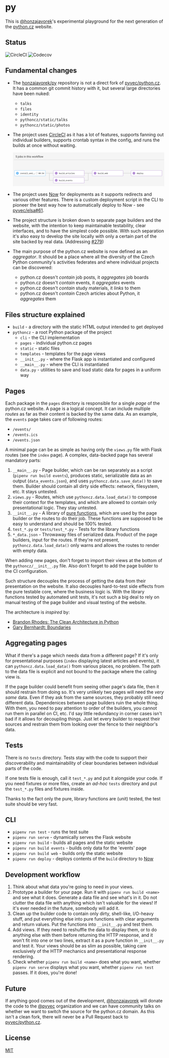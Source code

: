 # py

This is [@honzajavorek](https://github.com/honzajavorek/)'s experimental playground for the next generation of the [python.cz](https://github.com/pyvec/python.cz/) website.

## Status

![CircleCI](https://img.shields.io/circleci/project/github/honzajavorek/py/master.svg?style=popout) ![Codecov](https://img.shields.io/codecov/c/github/honzajavorek/py/master.svg?style=popout)

## Fundamental changes

- The [honzajavorek/py](https://github.com/honzajavorek/py) repository is not a direct fork of [pyvec/python.cz](https://github.com/pyvec/python.cz/). It has a common git commit history with it, but several large directories have been nuked:
    - `talks`
    - `files`
    - `identity`
    - `pythoncz/static/talks`
    - `pythoncz/static/photos`
- The project uses [CircleCI](http://circleci.com/) as it has a lot of features, supports fanning out individual builders, supports crontab syntax in the config, and runs the builds at once without waiting.

  ![CircleCI](./fanning-out-builds.png)

- The project uses [Now](https://zeit.co/now) for deployments as it supports redirects and various other features. There is a custom deployment script in the CLI to pioneer the best way how to automatically deploy to Now - see [pyvec/elsa#61](https://github.com/pyvec/elsa/issues/61).
- The project structure is broken down to separate page builders and the website, with the intention to keep maintainable testability, clear interfaces, and to have the simplest code possible. With such separation it's also easy to develop the site locally with only a certain part of the site backed by real data. (Addressing [#279](https://github.com/pyvec/python.cz/issues/279))
- The main purpose of the python.cz website is now defined as an _aggregator_. It should be a place where all the diversity of the Czech Python community's activities federates and where individual projects can be discovered:

    - python.cz doesn't _contain_ job posts, it _aggregates_ job boards
    - python.cz doesn't _contain_ events, it _aggregates_ events
    - python.cz doesn't _contain_ study materials, it _links_ to them
    - python.cz doesn't _contain_ Czech articles about Python, it _aggregates_ them

## Files structure explained

- `build` - a directory with the static HTML output intended to get deployed
- `pythoncz` - a root Python package of the project
    - `cli` - the CLI implementation
    - `pages` - individual python.cz pages
    - `static` - static files
    - `templates` - templates for the page views
    - `__init__.py` - where the Flask app is instantiated and configured
    - `__main__.py` - where the CLI is instantiated
    - `data.py` - utilities to save and load static data for pages in a uniform way

## Pages

Each package in the `pages` directory is responsible for a single _page_ of the python.cz website. A page is a logical concept. It can include multiple _routes_ as far as their content is backed by the same data. As an example, the `events` page takes care of following routes:

- `/events/`
- `/events.ics`
- `/events.json`

A minimal page can be as simple as having only the `views.py` file with Flask routes (see the `index` page). A complex, data-backed page has several mandatory parts:

1. `__main__.py` - Page builder, which can be ran separately as a script (`pipenv run build events`), produces static, serializable data as an output (`data_events.json`), and uses `pythoncz.data.save_data()` to save them. Builder should contain all dirty side effects: network, filesystem, etc. It stays untested.
1. `views.py` - Routes, which use `pythoncz.data.load_data()` to compose their context for the templates, and which are allowed to contain only presentational logic. They stay untested.
1. `__init__.py` - A library of [pure functions](https://en.wikipedia.org/wiki/Pure_function), which are used by the page builder or the routes to do their job. These functions are supposed to be easy to understand and should be 100% tested.
1. `test_*.py` or `tests/test_*.py` - Tests for the library functions
1. `*_data.json` - Throwaway files of serialized data. Product of the page builders, input for the routes. If they're not present, `pythoncz.data.load_data()` only warns and allows the routes to render with empty data.

When adding new pages, don't forget to import their views at the bottom of the `pythoncz/__init__.py` file. Also don't forget to add the page builder to the CI configuration.

Such structure decouples the process of getting the data from their presentation on the website. It also decouples hard-to-test side effects from the pure testable core, where the business logic is. With the library functions tested by automated unit tests, it's not such a big deal to rely on manual testing of the page builder and visual testing of the website.

The architecture is _inspired_ by:

- [Brandon Rhodes: The Clean Architecture in Python](https://www.youtube.com/watch?v=DJtef410XaM)
- [Gary Bernhardt: Boundaries](https://www.destroyallsoftware.com/talks/boundaries)

## Aggregating pages

What if there's a page which needs data from a different page? If it's only for presentational purposes (`index` displaying latest articles and events), it can `pythoncz.data.load_data()` from various places, no problem. The path to the data file is explicit and not bound to the package where the calling view is.

If the page builder could benefit from seeing other page's data file, then it should restrain from doing so. It's very unlikely two pages will need the _very same_ data. Even if they ask from the same sources, they probably still need different data. Dependenices between page builders ruin the whole thing. With them, you need to pay attention to order of the builders, you cannot run them in parallel on CI, etc. I'd say little redundancy in corner cases isn't bad if it allows for decoupling things. Just let every builder to request their sources and restrain them from looking over the fence to their neighbor's data.

## Tests

There is no `tests` directory. Tests stay with the code to support their discoverability and maintainability of clear boundaries between individual parts of the code.

If one tests file is enough, call it `test_*.py` and put it alongside your code. If you need fixtures or more files, create an _ad-hoc_ `tests` directory and put the `test_*.py` files and fixtures inside.

Thanks to the fact only the pure, library functions are (unit) tested, the test suite should be very fast.

## CLI

- `pipenv run test` - runs the test suite
- `pipenv run serve` - dynamically serves the Flask website
- `pipenv run build` - builds all pages and the static website
- `pipenv run build events` - builds only data for the 'events' page
- `pipenv run build web` - builds only the static website
- `pipenv run deploy` - deploys contents of the `build` directory to [Now](https://zeit.co/now)

## Development workflow

1. Think about what data you're going to need in your views.
1. Prototype a builder for your page. Run it with `pipenv run build <name>` and see what it does. Generate a data file and see what's in it. Do not clutter the data file with anything which isn't valuable for the views! If it's ever needed in the future, somebody will add it.
1. Clean up the builder code to contain only dirty, shell-like, I/O-heavy stuff, and put everything else into pure functions with clear arguments and return values. Put the functions into `__init__.py` and test them.
1. Add views. If they need to reshuffle the data to display them, or to do anything else with them before returning the HTTP response, and it won't fit into one or two lines, extract it as a pure function in `__init__.py` and test it. Your views should be as slim as possible, taking care exclusively of the HTTP mechanics and presentational response rendering.
1. Check whether `pipenv run build <name>` does what you want, whether `pipenv run serve` displays what you want, whether `pipenv run test` passes. If it does, you're done!

## Future

If anything good comes out of the development, [@honzajavorek](https://github.com/honzajavorek/) will donate the code to the [@pyvec](https://github.com/pyvec/) organization and we can have community talks on whether we want to switch the source for the python.cz domain. As this isn't a clean fork, there will never be a Pull Request back to [pyvec/python.cz](https://github.com/pyvec/python.cz/).

## License

[MIT](LICENSE)
